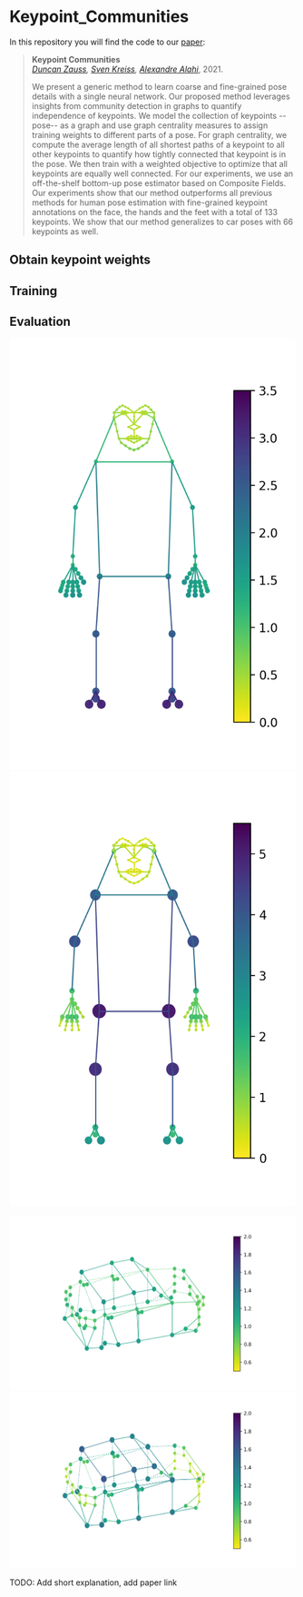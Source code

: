 # Keypoint_Communities
In this repository you will find the code to our [paper](TODO):
> __Keypoint Communities__<br />
> _[Duncan Zauss](https://www.linkedin.com/in/duncan-zauss/), [Sven Kreiss](https://www.svenkreiss.com), [Alexandre Alahi](https://scholar.google.com/citations?user=UIhXQ64AAAAJ&hl=en)_, 2021.
>
> We present a generic method to
> learn coarse and fine-grained pose details with a single neural network.
> Our proposed method leverages insights from community detection in graphs
> to quantify independence of keypoints.
> We model the collection of keypoints --pose-- as a graph and use graph centrality measures to assign
> training weights to different parts of a pose.
> For graph centrality, we compute the average length of all shortest paths of a
> keypoint to all other keypoints
> to quantify how tightly connected that keypoint is in the pose. We then train with
> a weighted objective to optimize that all keypoints are equally well connected.
> For our experiments, we use an off-the-shelf bottom-up pose estimator based
> on Composite Fields.
> Our experiments show that our method outperforms all previous methods for
> human pose estimation with fine-grained keypoint annotations on the face, the hands
> and the feet with a total of 133 keypoints.
> We show that our method generalizes to car poses with 66 keypoints as well. 

## Obtain keypoint weights

## Training

## Evaluation

![Global_Centralities_WholeBody](coco_wholebody/docs/centrality_harmonic_euclid_global_inverse_skeleton_wholebody.png)
![Local_Centralities_WholeBody](coco_wholebody/docs/w_harm_euclid_radius_3_skeleton_wholebody.png)

![Global_Centralities_Apollocar3D](apollocar3d/docs/Dotted_w_harm_cl_euclid_skeleton_apollocar.png)
![Local_Centralities_Apollocar3D](apollocar3d/docs/Dotted_w_harm_euclid_radius_3_skeleton_apollocar.png)

TODO: Add short explanation, add paper link

